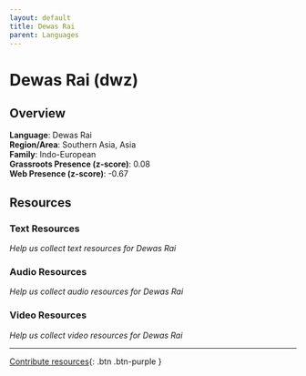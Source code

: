 ```yaml
---
layout: default
title: Dewas Rai
parent: Languages
---
```


# Dewas Rai (dwz)

## Overview

**Language**: Dewas Rai  
**Region/Area**: Southern Asia, Asia  
**Family**: Indo-European  
**Grassroots Presence (z-score)**: 0.08  
**Web Presence (z-score)**: -0.67  

## Resources

### Text Resources
*Help us collect text resources for Dewas Rai*

### Audio Resources
*Help us collect audio resources for Dewas Rai*

### Video Resources
*Help us collect video resources for Dewas Rai*

---

[Contribute resources](https://forms.office.com/e/1SfLJx3u1r){: .btn .btn-purple }
